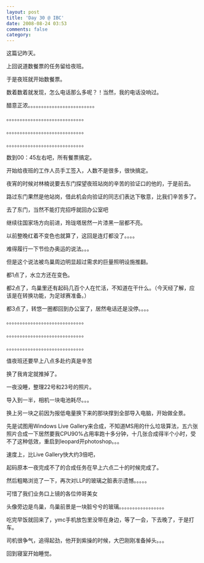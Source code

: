 ```yaml
---
layout: post
title: 'Day 30 @ IBC'
date: 2008-08-24 03:53
comments: false
category: 
---
```

    

这篇记昨天。

  

上回说道数餐票的任务留给夜班。

于是夜班就开始数餐票。

数着数着就发现，怎么电话那么多呢？！当然，我的电话没响过。

醋意正浓。。。。。。。。。。。。。。。。。。。。。。。。。

。。。。。。。。。。。。。。。。。。。。。。。。。。。。。

。。。。。。。。。。。。。。。。。。。。。。。。。。。。。

。。。。。。。。。。。。。。。。。。。。。。。。。。。。。

  

数到00：45左右吧，所有餐票搞定。

开始给夜班的工作人员手工签入，人数不是很多，很快搞定。

  

夜宵的时候对林楠说要去东门探望夜班站岗的辛苦的验证口的他的，于是前去。

路过东门果然是他站岗，借此机会向验证的同志们表达下敬意，比我们辛苦多了。

  

去了东门，当然不能打完招呼就回办公室吧

继续往国家场方向前进，玲珑塔居然一片漆黑一层都不亮。

以前整晚红着不变色也就算了，这回是连灯都没了。。。。

难得履行一下节俭办奥运的说法。。。

但是这个说法被鸟巢周边明显超过需求的巨量照明设施推翻。

  

都1点了，水立方还在变色。

都2点了，鸟巢里还有起码几百个人在忙活，不知道在干什么。（今天经了解，应该是在转换功能，为足球赛准备。）

都3点了，转悠一圈都回到办公室了，居然电话还是没停。。。。

。。。。。。。。。。。。。。。。。。。。。。。。。。。。。

。。。。。。。。。。。。。。。。。。。。。。。。。。。。。

。。。。。。。。。。。。。。。。。。。。。。。。。。。。。

  

值夜班还要早上八点多赴约真是辛苦

换了我肯定就推掉了。

  

一夜没睡，整理22号和23号的照片。

导入到一半，相机一块电池耗尽。。。

换上另一块之前因为报低电量换下来的那块撑到全部导入电脑，开始做全景。

  

先是试图用Windows Live Gallery来合成，不知道MS用的什么垃圾算法，五六张照片合成一下居然要我CPU90%占用率跑十多分钟，十几张合成得半个小时，受不了这种低效，重启到leopard开photoshop。。。

  

速度上，比Live Gallery快大约3倍吧，

起码原本一夜完成不了的合成任务在早上六点二十的时候完成了。

  

然后粗略浏览了一下，再次对LLP的玻璃之脏表示遗憾。。。。。

可惜了我们业务口上镜的各位帅哥美女

头像旁边是鸟巢，鸟巢前景是一块脏兮兮的玻璃。。。。。。。。。。。。。。。。。

  

吃完早饭就回来了，ymc手机放包里没带在身边，等了一会，下去晚了，于是打车。

司机很争气，追得起劲，他开到紫操的时候，大巴刚刚准备掉头。。。

  

回到寝室开始睡觉。
